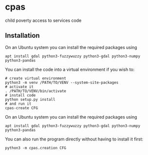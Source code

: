 cpas
====
child poverty access to services code

Installation
------------
On an Ubuntu system you can install the required packages using
```
apt install gdal python3-fuzzywuzzy python3-gdal python3-numpy python3-pandas
```

You can install the code into a virtual environment if you wish to:
```
# create virtual environment
python3 -m venv /PATH/TO/VENV --system-site-packages
# activate it
. /PATH/TO/VENV/bin/activate
# install code
python setup.py install
# and run it
cpas-create CFG
```
On an Ubuntu system you can install the required packages using
```
apt install gdal python3-fuzzywuzzy python3-gdal python3-numpy python3-pandas
```

You can also run the program directly without having to install it first:
```
python3 -m cpas.creation CFG
```
